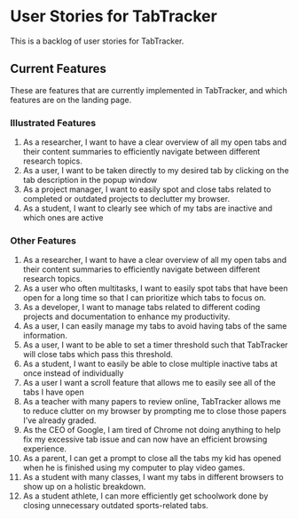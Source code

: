 # User Stories for TabTracker

This is a backlog of user stories for TabTracker.

## Current Features

These are features that are currently implemented in TabTracker, and which features are on the landing page.

### Illustrated Features

1. As a researcher, I want to have a clear overview of all my open tabs and their content summaries to efficiently navigate between different research topics.
2. As a user, I want to be taken directly to my desired tab by clicking on the tab description in the popup window
3. As a project manager, I want to easily spot and close tabs related to completed or outdated projects to declutter my browser.
4. As a student, I want to clearly see which of my tabs are inactive and which ones are active

### Other Features

1. As a researcher, I want to have a clear overview of all my open tabs and their content summaries to efficiently navigate between different research topics.
2. As a user who often multitasks, I want to easily spot tabs that have been open for a long time so that I can prioritize which tabs to focus on.
3. As a developer, I want to manage tabs related to different coding projects and documentation to enhance my productivity.
4. As a user, I can easily manage my tabs to avoid having tabs of the same information.
5. As a user, I want to be able to set a timer threshold such that TabTracker will close tabs which pass this threshold.
6. As a student, I want to easily be able to close multiple inactive tabs at once instead of individually
7.  As a user I want a scroll feature that allows me to easily see all of the tabs I have open
8.  As a teacher with many papers to review online, TabTracker allows me to reduce clutter on my browser by prompting me to close those papers I’ve already graded.
9.  As the CEO of Google, I am tired of Chrome not doing anything to help fix my excessive tab issue and can now have an efficient browsing experience.
10. As a parent, I can get a prompt to close all the tabs my kid has opened when he is finished using my computer to play video games.
11. As a student with many classes, I want my tabs in different browsers to show up on a holistic breakdown.
12. As a student athlete, I can more efficiently get schoolwork done by closing unnecessary outdated sports-related tabs.
